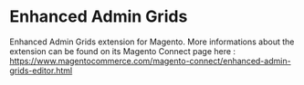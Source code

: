# Enhanced Admin Grids


Enhanced Admin Grids extension for Magento.
More informations about the extension can be found on its Magento Connect page here : https://www.magentocommerce.com/magento-connect/enhanced-admin-grids-editor.html